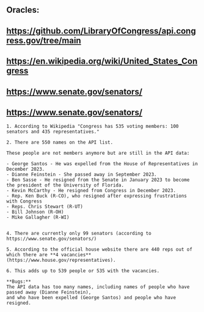 ## Oracles:
## https://github.com/LibraryOfCongress/api.congress.gov/tree/main
## https://en.wikipedia.org/wiki/United_States_Congress
## https://www.senate.gov/senators/
## https://www.senate.gov/senators/

```
1. According to Wikipedia "Congress has 535 voting members: 100 senators and 435 representatives."

2. There are 550 names on the API list. 

These people are not members anymore but are still in the API data:

- George Santos - He was expelled from the House of Representatives in December 2023.
- Dianne Feinstein - She passed away in September 2023.
- Ben Sasse - He resigned from the Senate in January 2023 to become the president of the University of Florida.
- Kevin McCarthy - He resigned from Congress in December 2023.
- Rep. Ken Buck (R-CO), who resigned after expressing frustrations with Congress
- Reps. Chris Stewart (R-UT) 
- Bill Johnson (R-OH)
- Mike Gallagher (R-WI)


4. There are currently only 99 senators (according to https://www.senate.gov/senators/)

5. According to the official house website there are 440 reps out of which there are **4 vacancies** 
(https://www.house.gov/representatives).

6. This adds up to 539 people or 535 with the vacancies. 

**Bugs:**
The API data has too many names, including names of people who have passed away (Dianne Feinstein), 
and who have been expelled (George Santos) and people who have resigned.

```
